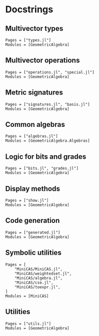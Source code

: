 # Docstrings

## Multivector types

```@autodocs
Pages = ["types.jl"]
Modules = [GeometricAlgebra]
```

## Multivector operations

```@autodocs
Pages = ["operations.jl", "special.jl"]
Modules = [GeometricAlgebra]
```

## Metric signatures

```@autodocs
Pages = ["signatures.jl", "basis.jl"]
Modules = [GeometricAlgebra]
```

## Common algebras

```@autodocs
Pages = ["algebras.jl"]
Modules = [GeometricAlgebra.Algebras]
```

## Logic for bits and grades

```@autodocs
Pages = ["bits.jl", "grades.jl"]
Modules = [GeometricAlgebra]
```
## Display methods

```@autodocs
Pages = ["show.jl"]
Modules = [GeometricAlgebra]
```

## Code generation

```@autodocs
Pages = ["generated.jl"]
Modules = [GeometricAlgebra]
```

## Symbolic utilities

```@autodocs
Pages = [
	"MiniCAS/MiniCAS.jl",
	"MiniCAS/weightedset.jl",
	"MiniCAS/algebra.jl",
	"MiniCAS/cse.jl",
	"MiniCAS/toexpr.jl",
]
Modules = [MiniCAS]
```

## Utilities

```@autodocs
Pages = ["utils.jl"]
Modules = [GeometricAlgebra]
```